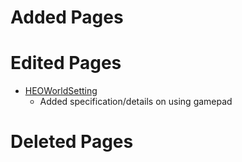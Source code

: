 # Added Pages

# Edited Pages
- [HEOWorldSetting](../HEOComponents/HEOWorldSetting.md)
    - Added specification/details on using gamepad
    
# Deleted Pages